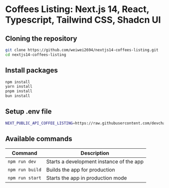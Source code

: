 # Coffees Listing: Next.js 14, React, Typescript, Tailwind CSS, Shadcn UI

## Cloning the repository

```bash
git clone https://github.com/weiwei2694/nextjs14-coffees-listing.git
cd nextjs14-coffees-listing
```

## Install packages

```bash
npm install
yarn install
pnpm install
bun install
```

## Setup .env file

```bash
NEXT_PUBLIC_API_COFFEE_LISTING=https://raw.githubusercontent.com/devchallenges-io/web-project-ideas/main/front-end-projects/data/simple-coffee-listing-data.json
```

## Available commands

| Command                | Description                              |
| ---------------------- | ---------------------------------------- |
| `npm run dev`          | Starts a development instance of the app |
| `npm run build`        | Builds the app for production            |
| `npm run start`        | Starts the app in production mode        |
